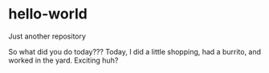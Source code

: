 # hello-world
Just another repository

So what did you do today???
Today, I did a little shopping, had a burrito, and worked in the yard.  Exciting huh?
